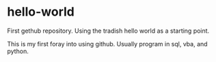 # hello-world
First gethub repository. Using the tradish hello world as a starting point.

This is my first foray into using github. Usually program in sql, vba, and python.
